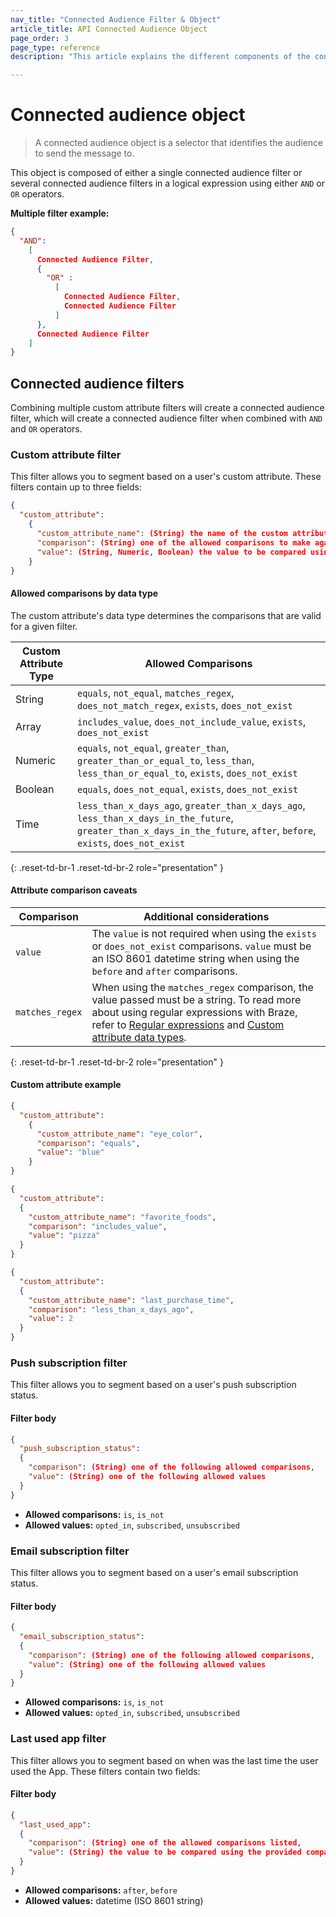 ```yaml
---
nav_title: "Connected Audience Filter & Object"
article_title: API Connected Audience Object
page_order: 3
page_type: reference
description: "This article explains the different components of the connected audience object and the filters that create it."

---
```


# Connected audience object

> A connected audience object is a selector that identifies the audience to send the message to. 

This object is composed of either a single connected audience filter or several connected audience filters in a logical expression using either `AND` or `OR` operators.

**Multiple filter example:**

```json
{
  "AND":
    [
      Connected Audience Filter,
      {
        "OR" :
          [
            Connected Audience Filter,
            Connected Audience Filter
          ]
      },
      Connected Audience Filter
    ]
}
```

## Connected audience filters

Combining multiple custom attribute filters will create a connected audience filter, which will create a connected audience filter when combined with `AND` and `OR` operators.

### Custom attribute filter

This filter allows you to segment based on a user's custom attribute. These filters contain up to three fields:

```json
{
  "custom_attribute":
    {
      "custom_attribute_name": (String) the name of the custom attribute to filter on,
      "comparison": (String) one of the allowed comparisons to make against the provided value,
      "value": (String, Numeric, Boolean) the value to be compared using the provided comparison
    }
}
```

#### Allowed comparisons by data type

The custom attribute's data type determines the comparisons that are valid for a given filter.

| Custom Attribute Type | Allowed Comparisons |
| ---------------------| --------------- |
| String | `equals`, `not_equal`, `matches_regex`, `does_not_match_regex`, `exists`, `does_not_exist` |
| Array | `includes_value`, `does_not_include_value`, `exists`, `does_not_exist` |
| Numeric | `equals`, `not_equal`, `greater_than`, `greater_than_or_equal_to`, `less_than`, `less_than_or_equal_to`, `exists`, `does_not_exist` |
| Boolean | `equals`, `does_not_equal`, `exists`, `does_not_exist` |
| Time | `less_than_x_days_ago`, `greater_than_x_days_ago`, `less_than_x_days_in_the_future`, `greater_than_x_days_in_the_future`, `after`, `before`, `exists`, `does_not_exist` | 
{: .reset-td-br-1 .reset-td-br-2 role="presentation" }

#### Attribute comparison caveats

| Comparison | Additional considerations |
| --- | --- |
| `value` | The `value` is not required when using the `exists` or `does_not_exist` comparisons. `value` must be an ISO 8601 datetime string when using the `before` and `after` comparisons. |
|`matches_regex` | When using the `matches_regex` comparison, the value passed must be a string. To read more about using regular expressions with Braze, refer to [Regular expressions]({{site.baseurl}}/user_guide/engagement_tools/segments/regex/#regex-with-braze) and [Custom attribute data types]({{site.baseurl}}/developer_guide/platform_wide/analytics_overview/#custom-attribute-data-types). |
{: .reset-td-br-1 .reset-td-br-2 role="presentation" }

#### Custom attribute example

```json
{
  "custom_attribute":
    {
      "custom_attribute_name": "eye_color",
      "comparison": "equals",
      "value": "blue"
    }
}

{
  "custom_attribute":
  {
    "custom_attribute_name": "favorite_foods",
    "comparison": "includes_value",
    "value": "pizza"
  }
}

{
  "custom_attribute":
  {
    "custom_attribute_name": "last_purchase_time",
    "comparison": "less_than_x_days_ago",
    "value": 2
  }
}
```
### Push subscription filter

This filter allows you to segment based on a user's push subscription status.

#### Filter body

```json
{
  "push_subscription_status":
  {
    "comparison": (String) one of the following allowed comparisons,
    "value": (String) one of the following allowed values
  }
}
```

- **Allowed comparisons:** `is`, `is_not`
- **Allowed values:** `opted_in`, `subscribed`, `unsubscribed`

### Email subscription filter

This filter allows you to segment based on a user's email subscription status.

#### Filter body

```json
{
  "email_subscription_status":
  {
    "comparison": (String) one of the following allowed comparisons,
    "value": (String) one of the following allowed values
  }
}
```

- **Allowed comparisons:** `is`, `is_not`
- **Allowed values:** `opted_in`, `subscribed`, `unsubscribed`

### Last used app filter

This filter allows you to segment based on when was the last time the user used the App. These filters contain two fields:

#### Filter body
```json
{
  "last_used_app":
  {
    "comparison": (String) one of the allowed comparisons listed,
    "value": (String) the value to be compared using the provided comparison
  }
}
```

- **Allowed comparisons:** `after`, `before`
- **Allowed values:** datetime (ISO 8601 string)

